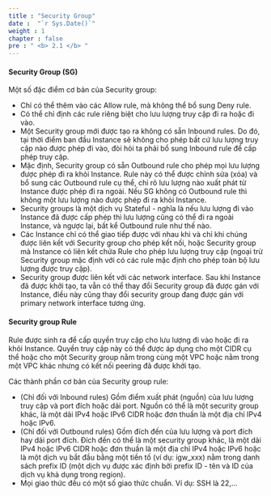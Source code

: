 ```yaml
---
title : "Security Group"
date :  "`r Sys.Date()`" 
weight : 1
chapter : false
pre : " <b> 2.1 </b> "
---
```

#### Security Group (SG)

Một số đặc điểm cơ bản của Security group:

* Chỉ có thể thêm vào các Allow rule, mà không thể bổ sung Deny rule.
* Có thể chỉ định các rule riêng biệt cho lưu lượng truy cập đi ra hoặc đi vào.
* Một Security group mới được tạo ra không có sẵn Inbound rules. 
  Do đó, tại thời điểm ban đầu Instance sẽ không cho phép bất cứ lưu lượng truy cập nào được phép đi vào, đòi hỏi ta phải bổ sung Inbound rule để cấp phép truy cập.
* Mặc định, Security group có sẵn Outbound rule cho phép mọi lưu lượng được phép đi ra khỏi Instance. 
Rule này có thể được chỉnh sửa (xóa) và bổ sung các Outbound rule cụ thể, chỉ rõ lưu lượng nào xuất phát từ Instance được phép đi ra ngoài.
Nếu SG không có Outbound rule thì không một lưu lượng nào được phép đi ra khỏi Instance. 
* Security groups là một dịch vụ Stateful - nghĩa là nếu lưu lượng đi vào Instance đã được cấp phép thì lưu lượng cũng có thể đi ra ngoài Instance, và ngược lại, bất kể Outbound rule như thế nào.
* Các Instance chỉ có thể giao tiếp được với nhau khi và chỉ khi chúng được liên kết với Security group cho phép kết nối, hoặc Security group mà Instance có liên kết chứa Rule cho phép lưu lượng truy cập (ngoại trừ Security group mặc định với có các rule  mặc định cho phép toàn bộ lưu lượng được truy cập).
* Security group được liên kết với các network interface. 
Sau khi Instance đã được khởi tạo, ta vẫn có thể thay đổi Security group đã được gán với Instance, điều này cũng thay đổi security group đang được gán với primary network interface tương ứng. 

#### Security group Rule

Rule được sinh ra để cấp quyền truy cập cho lưu lượng đi vào hoặc đi ra khỏi Instance. Quyền truy cập này có thể được áp dụng cho một CIDR cụ thể hoặc cho một Security group nằm trong cùng một VPC hoặc nằm trong một VPC khác nhưng có kết nối peering đã được khởi tạo. 

Các thành phần cơ bản của Security group rule:
* (Chỉ đối với Inbound rules) Gồm điểm xuất phát (nguồn) của lưu lượng truy cập và port đích hoặc dải port.
Nguồn có thể là một security group khác, là một dải IPv4 hoặc IPv6 CIDR hoặc đơn thuần là một địa chỉ IPv4 hoặc IPv6.
* (Chỉ đối với Outbound rules) Gồm đích đến của lưu lượng và port đích hay dải port đích.
Đích đến có thể là một security group khác, là một dải IPv4 hoặc IPv6 CIDR hoặc đơn thuần là một địa chỉ IPv4 hoặc IPv6 hoặc là một dịch vụ bắt đầu bằng một tiền tố (ví dụ: igw_xxx) nằm trong danh sách prefix ID (một dịch vụ được xác định bởi prefix ID - tên và ID của dịch vụ khả dụng trong region).
* Mọi giao thức đều có một số giao thức chuẩn. Ví dụ: SSH là 22,...
